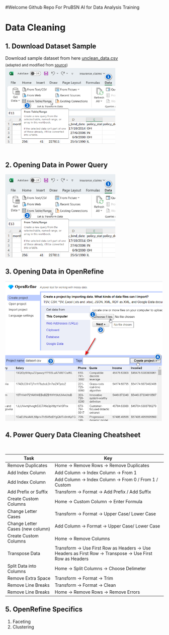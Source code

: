 #Welcome
Github Repo For PruBSN AI for Data Analysis Training

# Data Cleaning
## 1. Download Dataset Sample

Download sample dataset from here [unclean_data.csv](https://github.com/afifhusman/AI_Data_Analysis/blob/main/Sample%20Data/unclean_data.csv) \
<sub>(adapted and modified from [source](https://github.com/Jcharis/Data-Cleaning-Practical-Examples/blob/91a8c6146df89593698257f68c9832bc8a9fb20f/unclean_data.csv))<sub> \
<img src="Images/fig2.png" width="350" height="241" />
<br/><br/>

## 2. Opening Data in Power Query
<img src="Images/fig2.png" width="350" height="265" />

<br/>

## 3. Opening Data in OpenRefine
<img src="Images/fig3.png" width="500" height="445" />

<br/>

## 4. Power Query Data Cleaning Cheatsheet
<br/>

| Task   | Key  |
|------------|------------|
| Remove Duplicates | Home -> Remove Rows -> Remove Duplicates  |
| Add Index Column | Add Column -> Index Column -> From 1  |
| Add Index Column | Add Column -> Index Column -> From 0 / From 1 / Custom  |
| Add Prefix or Suffix | Transform -> Format -> Add Prefix / Add Suffix  |
| Create Custom Columns | Home -> Custom Column -> Enter Formula  |
| Change Letter Cases | Transform -> Format -> Upper Case/ Lower Case  |
| Change Letter Cases (new column) | Add Column -> Format -> Upper Case/ Lower Case  |
| Create Custom Columns | Home -> Remove Columns   |
| Transpose Data | Transform -> Use First Row as Headers -> Use Headers as First Row -> Transpose -> Use First Row as Headers    |
| Split Data into Columns| Home -> Split Columns -> Choose Delimeter   |
| Remove Extra Space| Transform -> Format -> Trim  |
| Remove Line Breaks| Transform -> Format -> Clean  |
| Remove Line Breaks| Home  -> Remove Rows -> Remove Errors  |


## 5. OpenRefine Specifics

1. Faceting
2. Clustering
